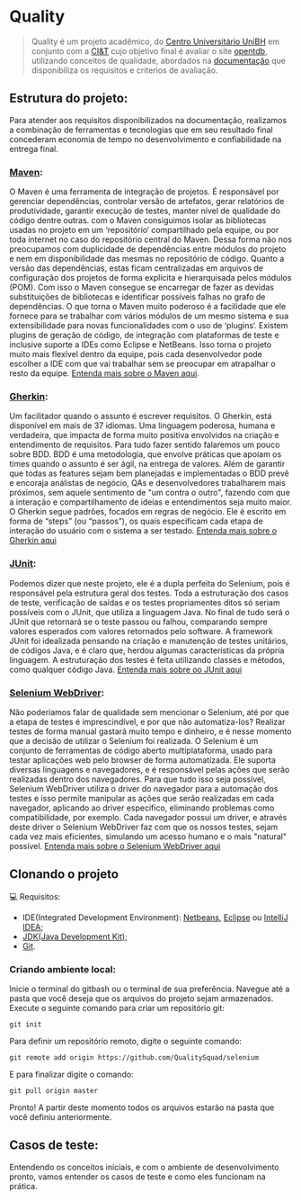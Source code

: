 # **Quality**
> Quality é um projeto acadêmico, do [Centro Universitário UniBH](https://unibh.br/) em conjunto com a [CI&T](https://ciandt.com/br/pt-br/home) cujo objetivo final é avaliar o site [opentdb](https://opentdb.com), utilizando conceitos de qualidade, abordados na [documentação]() que disponibiliza os requisitos e criterios de avaliação.   

## Estrutura do projeto: 
Para atender aos requisitos disponibilizados na documentação, realizamos a combinação de ferramentas e tecnologias que em seu resultado final concederam economia de tempo no desenvolvimento e confiabilidade na entrega final.

### [Maven](https://maven.apache.org/):
O Maven é uma ferramenta de integração de projetos. É responsável por gerenciar dependências, controlar versão de artefatos, gerar relatórios de produtividade, garantir execução de testes, manter nível de qualidade do código dentre outras.
com o Maven consiguimos isolar as bibliotecas usadas no projeto em um ‘repositório‘ compartilhado pela equipe, ou por toda internet no caso do repositório central do Maven. Dessa forma não nos preocupamos com duplicidade de dependências entre módulos do projeto e nem em disponibilidade das mesmas no repositório de código. Quanto a versão das dependências, estas ficam centralizadas em arquivos de configuração dos projetos de forma explícita e hierarquisada pelos módulos (POM). Com isso o Maven consegue se encarregar de fazer as devidas substituições de bibliotecas e identificar possíveis falhas no grafo de dependências.
O que torna o Maven muito poderoso é a facilidade que ele fornece para se trabalhar com vários módulos de um mesmo sistema e sua extensibilidade para novas funcionalidades com o uso de ‘plugins‘. Existem plugins de geração de código, de integração com plataformas de teste e inclusive suporte a IDEs como Eclipse e NetBeans. Isso torna o projeto muito mais flexível dentro da equipe, pois cada desenvolvedor pode escolher a IDE com que vai trabalhar sem se preocupar em atrapalhar o resto da equipe. [Entenda mais sobre o Maven aqui](https://www.redspark.io/o-que-e-o-maven-e-seus-primeiros-passos-com-a-ferramenta/).

### [Gherkin](https://cucumber.io/docs/gherkin/reference/): 
Um facilitador quando o assunto é escrever requisitos. O Gherkin, está disponível em mais de 37 idiomas. Uma linguagem poderosa, humana e verdadeira, que impacta de forma muito positiva envolvidos na criação e entendimento de requisitos. Para tudo fazer sentido falaremos um pouco sobre BDD. BDD é uma metodologia, que envolve práticas que apoiam os times quando o assunto é ser ágil, na entrega de valores. Além de garantir que todas as features sejam bem planejadas e implementadas o BDD prevê e encoraja análistas de negócio, QAs e desenvolvedores trabalharem mais próximos, sem aquele sentimento de "um contra o outro", fazendo com que a interação e compartilhamento de ideias e entendimentos seja muito maior. O Gherkin segue padrões, focados em regras de negócio. Ele é escrito em forma de “steps” (ou “passos”), os quais especificam cada etapa de interação do usuário com o sistema a ser testado. [Entenda mais sobre o Gherkin aqui](https://blog.onedaytesting.com.br/bdd-introducao/) 

### [JUnit](https://junit.org/junit5/):
Podemos dizer que neste projeto, ele é a dupla perfeita do Selenium, pois é responsável pela estrutura geral dos testes. Toda a estruturação dos casos de teste, verificação de saídas e os testes propriamentes ditos só seriam possíveis com o JUnit, que utiliza a linguagem Java. No final de tudo será o JUnit que retornará se o teste passou ou falhou, comparando sempre valores esperados com valores retornados pelo software. A framework JUnit foi idealizada pensando na criação e manutenção de testes unitários, de códigos Java, e é claro que, herdou algumas características da própria linguagem. A estruturação dos testes é feita utilizando classes e métodos, como qualquer código Java. [Entenda mais sobre oo JUnit aqui]()

### [Selenium WebDriver](https://www.selenium.dev/documentation/webdriver/):
Não poderiamos falar de qualidade sem mencionar o Selenium, até por que a etapa de testes é imprescindível, e por que não automatiza-los? Realizar testes de forma manual gastará muito tempo e dinheiro, e é nesse momento que a decisão de utilizar o Selenium foi realizada. O Selenium é um conjunto de ferramentas de código aberto multiplataforma, usado para testar aplicações web pelo browser de forma automatizada. Ele suporta diversas linguagens e navegadores, e é responsável pelas ações que serão realizadas dentro dos navegadores. Para que tudo isso seja possível, Selenium WebDriver utiliza o driver do navegador para a automação dos testes e isso permite manipular as ações que serão realizadas em cada navegador, aplicando ao driver especifico, eliminando problemas como compatibilidade, por exemplo. Cada navegador possui um driver, e através deste driver o Selenium WebDriver faz com que os nossos testes, sejam cada vez mais eficientes, simulando um acesso humano e o mais "natural" possível. [Entenda mais sobre o Selenium WebDriver aqui]()

## **Clonando o projeto**
💻 Requisitos:
* IDE(Integrated Development Environment): [Netbeans](https://netbeans.apache.org/download/index.html), [Eclipse](https://www.eclipse.org/downloads/) ou [IntelliJ IDEA](https://www.jetbrains.com/pt-br/idea/download/);
* [JDK(Java Development Kit)](https://www.oracle.com/java/technologies/downloads/);   
* [Git](https://git-scm.com/downloads).

### Criando ambiente local:
Inicie o terminal do gitbash ou o terminal de sua preferência. Navegue até a pasta que você deseja que os arquivos do projeto sejam armazenados. Execute o seguinte comando para criar um repositório git:
```
git init
```
Para definir um repositório remoto, digite o seguinte comando: 
```
git remote add origin https://github.com/QualitySquad/selenium
```
E para finalizar digite o comando:
```
git pull origin master
```
Pronto! A partir deste momento todos os arquivos estarão na pasta que você definiu anteriormente.

## Casos de teste: 
Entendendo os conceitos iniciais, e com o ambiente de desenvolvimento pronto, vamos entender os casos de teste e como eles funcionam na prática.

